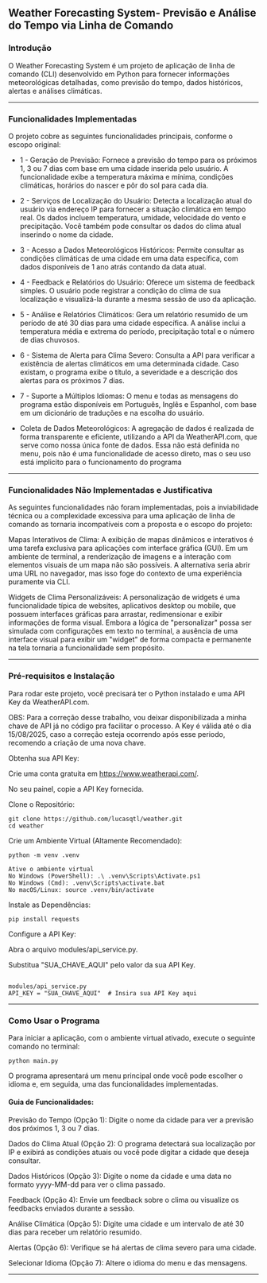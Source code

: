 ## Weather Forecasting System- Previsão e Análise do Tempo via Linha de Comando

### Introdução

O Weather Forecasting System é um projeto de aplicação de linha de comando (CLI) desenvolvido em Python para fornecer informações meteorológicas detalhadas, como previsão do tempo, dados históricos, alertas e análises climáticas.

---

### Funcionalidades Implementadas

O projeto cobre as seguintes funcionalidades principais, conforme o escopo original:

* 1 - Geração de Previsão: Fornece a previsão do tempo para os próximos 1, 3 ou 7 dias com base em uma cidade inserida pelo usuário. A funcionalidade exibe a temperatura máxima e mínima, condições climáticas, horários do nascer e pôr do sol para cada dia.

* 2 - Serviços de Localização do Usuário: Detecta a localização atual do usuário via endereço IP para fornecer a situação climática em tempo real. Os dados incluem temperatura, umidade, velocidade do vento e precipitação. Você também pode consultar os dados do clima atual inserindo o nome da cidade.

* 3 - Acesso a Dados Meteorológicos Históricos: Permite consultar as condições climáticas de uma cidade em uma data específica, com dados disponíveis de 1 ano atrás contando da data atual.

* 4 - Feedback e Relatórios do Usuário: Oferece um sistema de feedback simples. O usuário pode registrar a condição do clima de sua localização e visualizá-la durante a mesma sessão de uso da aplicação.

* 5 - Análise e Relatórios Climáticos: Gera um relatório resumido de um período de até 30 dias para uma cidade específica. A análise inclui a temperatura média e extrema do período, precipitação total e o número de dias chuvosos.

* 6 - Sistema de Alerta para Clima Severo: Consulta a API para verificar a existência de alertas climáticos em uma determinada cidade. Caso existam, o programa exibe o título, a severidade e a descrição dos alertas para os próximos 7 dias.

* 7 - Suporte a Múltiplos Idiomas: O menu e todas as mensagens do programa estão disponíveis em Português, Inglês e Espanhol, com base em um dicionário de traduções e na escolha do usuário.

* Coleta de Dados Meteorológicos: A agregação de dados é realizada de forma transparente e eficiente, utilizando a API da WeatherAPI.com, que serve como nossa única fonte de dados. Essa não está definida no menu, pois não é uma funcionalidade de acesso direto, mas o seu uso está implicito para o funcionamento do programa

---

### Funcionalidades Não Implementadas e Justificativa

As seguintes funcionalidades não foram implementadas, pois a inviabilidade técnica ou a complexidade excessiva para uma aplicação de linha de comando as tornaria incompatíveis com a proposta e o escopo do projeto:

Mapas Interativos de Clima: A exibição de mapas dinâmicos e interativos é uma tarefa exclusiva para aplicações com interface gráfica (GUI). Em um ambiente de terminal, a renderização de imagens e a interação com elementos visuais de um mapa não são possíveis. A alternativa seria abrir uma URL no navegador, mas isso foge do contexto de uma experiência puramente via CLI.

Widgets de Clima Personalizáveis: A personalização de widgets é uma funcionalidade típica de websites, aplicativos desktop ou mobile, que possuem interfaces gráficas para arrastar, redimensionar e exibir informações de forma visual. Embora a lógica de "personalizar" possa ser simulada com configurações em texto no terminal, a ausência de uma interface visual para exibir um "widget" de forma compacta e permanente na tela tornaria a funcionalidade sem propósito.

---

### Pré-requisitos e Instalação

Para rodar este projeto, você precisará ter o Python instalado e uma API Key da WeatherAPI.com.

OBS: Para a correção desse trabalho, vou deixar disponibilizada a minha chave de API já no código pra facilitar o processo. A Key é válida até o dia 15/08/2025, caso a correção esteja ocorrendo após esse periodo, recomendo a criação de uma nova chave.

Obtenha sua API Key:

Crie uma conta gratuita em https://www.weatherapi.com/.

No seu painel, copie a API Key fornecida.

Clone o Repositório:
```
git clone https://github.com/lucasqtl/weather.git
cd weather
```

Crie um Ambiente Virtual (Altamente Recomendado):
```
python -m venv .venv

Ative o ambiente virtual
No Windows (PowerShell): .\ .venv\Scripts\Activate.ps1
No Windows (Cmd): .venv\Scripts\activate.bat
No macOS/Linux: source .venv/bin/activate
```

Instale as Dependências:
```
pip install requests
```

Configure a API Key:

Abra o arquivo modules/api_service.py.

Substitua "SUA_CHAVE_AQUI" pelo valor da sua API Key.
```

modules/api_service.py
API_KEY = "SUA_CHAVE_AQUI"  # Insira sua API Key aqui
```

---

### Como Usar o Programa

Para iniciar a aplicação, com o ambiente virtual ativado, execute o seguinte comando no terminal:

```
python main.py
```

O programa apresentará um menu principal onde você pode escolher o idioma e, em seguida, uma das funcionalidades implementadas.

#### Guia de Funcionalidades:

Previsão do Tempo (Opção 1): Digite o nome da cidade para ver a previsão dos próximos 1, 3 ou 7 dias.

Dados do Clima Atual (Opção 2): O programa detectará sua localização por IP e exibirá as condições atuais ou você pode digitar a cidade que deseja consultar.

Dados Históricos (Opção 3): Digite o nome da cidade e uma data no formato yyyy-MM-dd para ver o clima passado.

Feedback (Opção 4): Envie um feedback sobre o clima ou visualize os feedbacks enviados durante a sessão.

Análise Climática (Opção 5): Digite uma cidade e um intervalo de até 30 dias para receber um relatório resumido.

Alertas (Opção 6): Verifique se há alertas de clima severo para uma cidade.

Selecionar Idioma (Opção 7): Altere o idioma do menu e das mensagens.

---